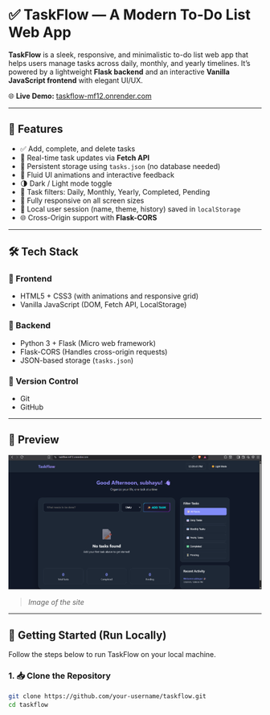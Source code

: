 # ✅ TaskFlow — A Modern To-Do List Web App

**TaskFlow** is a sleek, responsive, and minimalistic to-do list web app that helps users manage tasks across daily, monthly, and yearly timelines. It’s powered by a lightweight **Flask backend** and an interactive **Vanilla JavaScript frontend** with elegant UI/UX.

🌐 **Live Demo:** [taskflow-mf12.onrender.com](https://taskflow-mf12.onrender.com)

---

## 🚀 Features

- ✅ Add, complete, and delete tasks
- 🔄 Real-time task updates via **Fetch API**
- 💾 Persistent storage using `tasks.json` (no database needed)
- 🎨 Fluid UI animations and interactive feedback
- 🌗 Dark / Light mode toggle
- 📆 Task filters: Daily, Monthly, Yearly, Completed, Pending
- 📱 Fully responsive on all screen sizes
- 🔐 Local user session (name, theme, history) saved in `localStorage`
- 🌐 Cross-Origin support with **Flask-CORS**

---

## 🛠️ Tech Stack

### 🔹 Frontend
- HTML5 + CSS3 (with animations and responsive grid)
- Vanilla JavaScript (DOM, Fetch API, LocalStorage)

### 🔹 Backend
- Python 3 + Flask (Micro web framework)
- Flask-CORS (Handles cross-origin requests)
- JSON-based storage (`tasks.json`)

### 🔹 Version Control
- Git
- GitHub

---

## 📸 Preview

![TaskFlow Preview](assets/screenshot.png)  
> *Image of the site*

---

## 🔧 Getting Started (Run Locally)

Follow the steps below to run TaskFlow on your local machine.

### 1. 📥 Clone the Repository

```bash
git clone https://github.com/your-username/taskflow.git
cd taskflow

